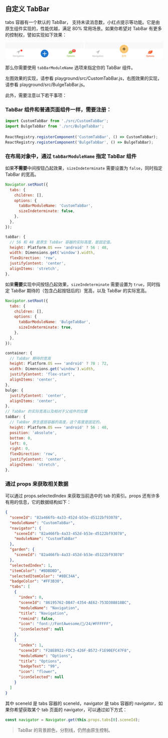 ## 自定义 TabBar

tabs 容器有一个默认的 TabBar， 支持未读消息数，小红点提示等功能。它是由原生组件实现的，性能优越，满足 80% 常用场景。如果你希望对 TabBar 有更多的控制权，譬如实现如下效果：

![](../screenshot/tabbar.jpg)

那么你需要使用 `tabBarModuleName` 选项来指定你的 TabBar 组件。

左图效果的实现，请参看 playground/src/CustomTabBar.js，右图效果的实现，请参看 playground/src/BulgeTabBar.js。

此外，需要注意以下若干事项：

### TabBar 组件和普通页面组件一样，需要注册：

```javascript
import CustomTabBar from './src/CustomTabBar';
import BulgeTabBar from './src/BulgeTabBar';

ReactRegistry.registerComponent('CustomTabBar', () => CustomTabBar);
ReactRegistry.registerComponent('BulgeTabBar', () => BulgeTabBar);
```

### 在布局对象中，通过 `tabBarModuleName` 指定 TabBar 组件

如果**不需要**中间按钮凸起效果，`sizeIndeterminate` 需要设置为 `false`，同时指定 TabBar 的宽高。

```javascript
Navigator.setRoot({
  tabs: {
    children: [],
    options: {
      tabBarModuleName: 'CustomTabBar',
      sizeIndeterminate: false,
    },
  },
});
```

```javascript
tabBar: {
  // 56 和 48 是原生 TabBar 容器的实际高度，是固定值。
  height: Platform.OS === 'android' ? 56 : 48,
  width: Dimensions.get('window').width,
  flexDirection: 'row',
  justifyContent: 'center',
  alignItems: 'stretch',
},
```

如果**需要**实现中间按钮凸起效果，`sizeIndeterminate` 需要设置为 `true`，同时指定 TabBar 期待的（包含凸起按钮后的）宽高，以及 TabBar 的实际宽高。

```javascript
Navigator.setRoot({
  tabs: {
    children: [],
    options: {
      tabBarModuleName: 'BulgeTabBar',
      sizeIndeterminate: true,
    },
  },
});
```

```javascript
container: {
  // TabBar 期待的宽高
  height: Platform.OS === 'android' ? 78 : 72,
  width: Dimensions.get('window').width,
  justifyContent: 'flex-start',
  alignItems: 'center',
},
bulge: {
  justifyContent: 'center',
  alignItems: 'center',
},
// TabBar 的实际宽高以及相对于父组件的位置
tabBar: {
  // TabBar 原生底层容器的高度，这个高度是固定的。
  height: Platform.OS === 'android' ? 56 : 48,
  position: 'absolute',
  bottom: 0,
  left: 0,
  right: 0,
  flexDirection: 'row',
  justifyContent: 'center',
  alignItems: 'stretch',
},
```

### 通过 props 来获取相关数据

可以通过 props.selectedIndex 来获取当前选中的 tab 的索引。props 还有许多有用的信息，它的数据结构如下：

```json
{
  "sceneId": "82a466fb-4a33-452d-b53e-d5122bf93078",
  "moduleName": "CustomTabBar",
  "navigator": {
    "sceneId": "82a466fb-4a33-452d-b53e-d5122bf93078",
    "moduleName": "CustomTabBar"
  },
  "garden": {
    "sceneId": "82a466fb-4a33-452d-b53e-d5122bf93078"
  },
  "selectedIndex": 1,
  "itemColor": "#BDBDBD",
  "selectedItemColor": "#8BC34A",
  "badgeColor": "#FF3B30",
  "tabs": [
    {
      "index": 0,
      "sceneId": "86195762-DB47-4354-AE62-753D308818BC",
      "moduleName": "Navigation",
      "title": "Navigation",
      "remind": false,
      "icon": "font://FontAwesome//24/#FFFFFF",
      "iconSelected": null
    },
    {
      "index": 1,
      "sceneId": "F28EB922-FDC3-426F-B572-F1E90EFC47F8",
      "moduleName": "Options",
      "title": "Options",
      "badgeText": "99",
      "icon": "flower",
      "iconSelected": null
    }
  ]
}
```

其中 sceneId 是 tabs 容器的 sceneId，navigator 是 tabs 容器的 navigator，如果你希望获取某个 tab 页面的 navigator，可以通过如下方式：

```javascript
const navigator = Navigator.get(this.props.tabs[0].sceneId);
```

> TabBar 的背景颜色，分割线，仍然由原生控制。
